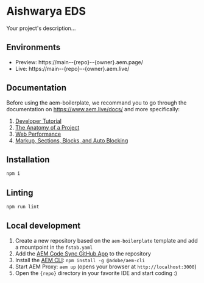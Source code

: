 # Aishwarya EDS
Your project's description...

## Environments
- Preview: https://main--{repo}--{owner}.aem.page/
- Live: https://main--{repo}--{owner}.aem.live/

## Documentation

Before using the aem-boilerplate, we recommand you to go through the documentation on https://www.aem.live/docs/ and more specifically:
1. [Developer Tutorial](https://www.aem.live/developer/tutorial)
2. [The Anatomy of a Project](https://www.aem.live/developer/anatomy-of-a-project)
3. [Web Performance](https://www.aem.live/developer/keeping-it-100)
4. [Markup, Sections, Blocks, and Auto Blocking](https://www.aem.live/developer/markup-sections-blocks)

## Installation

```sh
npm i
```

## Linting

```sh
npm run lint
```

## Local development

1. Create a new repository based on the `aem-boilerplate` template and add a mountpoint in the `fstab.yaml`
1. Add the [AEM Code Sync GitHub App](https://github.com/apps/aem-code-sync) to the repository
1. Install the [AEM CLI](https://github.com/adobe/helix-cli): `npm install -g @adobe/aem-cli`
1. Start AEM Proxy: `aem up` (opens your browser at `http://localhost:3000`)
1. Open the `{repo}` directory in your favorite IDE and start coding :)
